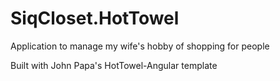 SiqCloset.HotTowel
=========

Application to manage my wife's hobby of shopping for people

Built with John Papa's HotTowel-Angular template

